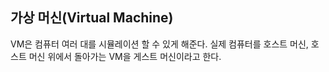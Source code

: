 ## 가상 머신(Virtual Machine)
VM은 컴퓨터 여러 대를 시뮬레이션 할 수 있게 해준다. 
실제 컴퓨터를 호스트 머신, 호스트 머신 위에서 돌아가는 VM을 게스트 머신이라고 한다.
